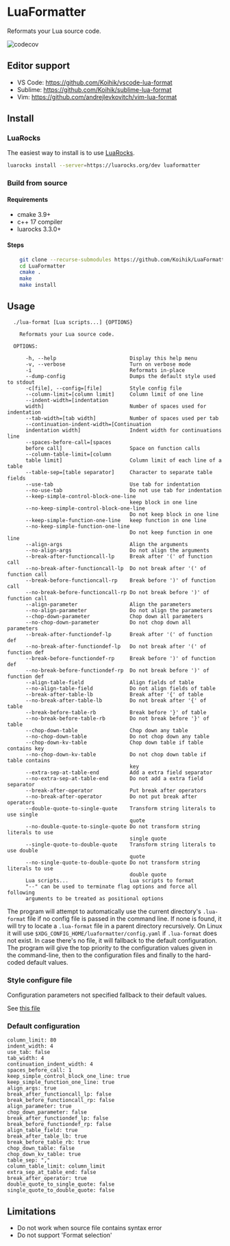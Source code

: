 # LuaFormatter

Reformats your Lua source code.

![codecov](https://codecov.io/gh/Koihik/LuaFormatter/branch/master/graph/badge.svg)

## Editor support

* VS Code: https://github.com/Koihik/vscode-lua-format
* Sublime: https://github.com/Koihik/sublime-lua-format
* Vim:     https://github.com/andrejlevkovitch/vim-lua-format

## Install

### LuaRocks

The easiest way to install is to use [LuaRocks](https://github.com/luarocks/luarocks).

```bash
luarocks install --server=https://luarocks.org/dev luaformatter
```

### Build from source

#### Requirements
* cmake 3.9+
* c++ 17 compiler
* luarocks 3.3.0+

#### Steps
```bash
    git clone --recurse-submodules https://github.com/Koihik/LuaFormatter.git
    cd LuaFormatter
    cmake .
    make
    make install
```

## Usage

```
  ./lua-format [Lua scripts...] {OPTIONS}

    Reformats your Lua source code.

  OPTIONS:

      -h, --help                        Display this help menu
      -v, --verbose                     Turn on verbose mode
      -i                                Reformats in-place
      --dump-config                     Dumps the default style used to stdout
      -c[file], --config=[file]         Style config file
      --column-limit=[column limit]     Column limit of one line
      --indent-width=[indentation
      width]                            Number of spaces used for indentation
      --tab-width=[tab width]           Number of spaces used per tab
      --continuation-indent-width=[Continuation
      indentation width]                Indent width for continuations line
      --spaces-before-call=[spaces
      before call]                      Space on function calls
      --column-table-limit=[column
      table limit]                      Column limit of each line of a table
      --table-sep=[table separator]     Character to separate table fields
      --use-tab                         Use tab for indentation
      --no-use-tab                      Do not use tab for indentation
      --keep-simple-control-block-one-line
                                        keep block in one line
      --no-keep-simple-control-block-one-line
                                        Do not keep block in one line
      --keep-simple-function-one-line   keep function in one line
      --no-keep-simple-function-one-line
                                        Do not keep function in one line
      --align-args                      Align the arguments
      --no-align-args                   Do not align the arguments
      --break-after-functioncall-lp     Break after '(' of function call
      --no-break-after-functioncall-lp  Do not break after '(' of function call
      --break-before-functioncall-rp    Break before ')' of function call
      --no-break-before-functioncall-rp Do not break before ')' of function call
      --align-parameter                 Align the parameters
      --no-align-parameter              Do not align the parameters
      --chop-down-parameter             Chop down all parameters
      --no-chop-down-parameter          Do not chop down all parameters
      --break-after-functiondef-lp      Break after '(' of function def
      --no-break-after-functiondef-lp   Do not break after '(' of function def
      --break-before-functiondef-rp     Break before ')' of function def
      --no-break-before-functiondef-rp  Do not break before ')' of function def
      --align-table-field               Align fields of table
      --no-align-table-field            Do not align fields of table
      --break-after-table-lb            Break after '{' of table
      --no-break-after-table-lb         Do not break after '{' of table
      --break-before-table-rb           Break before '}' of table
      --no-break-before-table-rb        Do not break before '}' of table
      --chop-down-table                 Chop down any table
      --no-chop-down-table              Do not chop down any table
      --chop-down-kv-table              Chop down table if table contains key
      --no-chop-down-kv-table           Do not chop down table if table contains
                                        key
      --extra-sep-at-table-end          Add a extra field separator
      --no-extra-sep-at-table-end       Do not add a extra field separator
      --break-after-operator            Put break after operators
      --no-break-after-operator         Do not put break after operators
      --double-quote-to-single-quote    Transform string literals to use single
                                        quote
      --no-double-quote-to-single-quote Do not transform string literals to use
                                        single quote
      --single-quote-to-double-quote    Transform string literals to use double
                                        quote
      --no-single-quote-to-double-quote Do not transform string literals to use
                                        double quote
      Lua scripts...                    Lua scripts to format
      "--" can be used to terminate flag options and force all following
      arguments to be treated as positional options
```

The program will attempt to automatically use the current directory's `.lua-format` file if no config file is passed in the command line. If none is found, it will try to locate a `.lua-format` file in a parent directory recursively. On Linux it will use `$XDG_CONFIG_HOME/luaformatter/config.yaml` if `.lua-format` does not exist.
In case there's no file, it will fallback to the default configuration.
The program will give the top priority to the configuration values given in the command-line, then to the configuration files and finally to the hard-coded default values.

### Style configure file

Configuration parameters not specified fallback to their default values.

See [this file](https://github.com/Koihik/LuaFormatter/blob/master/docs/Style-Config.md)

### Default configuration

```
column_limit: 80
indent_width: 4
use_tab: false
tab_width: 4
continuation_indent_width: 4
spaces_before_call: 1
keep_simple_control_block_one_line: true
keep_simple_function_one_line: true
align_args: true
break_after_functioncall_lp: false
break_before_functioncall_rp: false
align_parameter: true
chop_down_parameter: false
break_after_functiondef_lp: false
break_before_functiondef_rp: false
align_table_field: true
break_after_table_lb: true
break_before_table_rb: true
chop_down_table: false
chop_down_kv_table: true
table_sep: ","
column_table_limit: column_limit
extra_sep_at_table_end: false
break_after_operator: true
double_quote_to_single_quote: false
single_quote_to_double_quote: false
```
## Limitations

* Do not work when source file contains syntax error
* Do not support 'Format selection'
